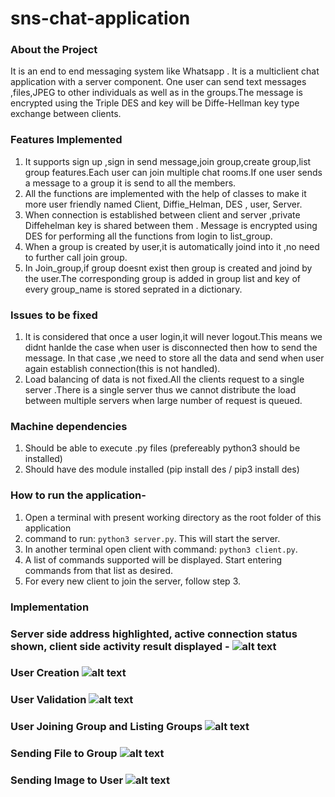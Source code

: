 # sns-chat-application

### About the Project
It is an end to end messaging system like Whatsapp . It is a multiclient chat application with a server component. One user can send text messages ,files,JPEG to other individuals as well as in the groups.The message is encrypted using the Triple DES and key will be Diffe-Hellman key type exchange between clients.
### Features Implemented
1. It supports sign up ,sign in send message,join group,create group,list group features.Each user can join multiple chat rooms.If one user sends a message to a group it is send to all the members.
2. All the functions are implemented with the help of classes to make it more user friendly named Client, Diffie_Helman, DES , user, Server.
3. When connection is established between client and server ,private Diffehelman key is shared between them . Message is encrypted using DES for performing all the functions from login to list_group. 
5. When a group is created by user,it is automatically joind into it ,no need to further call join group. 
6. In Join_group,if group doesnt exist then group is created and joind by the user.The corresponding group is added in group list and key of every group_name is stored seprated in a dictionary.
### Issues to be fixed
1. It is considered that once a user login,it will never logout.This means we didnt hanlde the case when user is disconnected then how to send the message. In that case ,we need to store all the data and send when user again establish connection(this is not handled).
2. Load balancing of data is not fixed.All the clients request to a single server .There is a single server thus we cannot  distribute the load between multiple servers when large number of request is queued.

### Machine dependencies
1. Should be able to execute .py files (prefereably python3 should be installed)
2. Should have des module installed (pip install des / pip3 install des)

### How to run the application-
1. Open a terminal with present working directory as the root folder of this application
2. command to run: `python3 server.py`. This will start the server.
3. In another terminal open client with command: `python3 client.py`.
4. A list of commands supported will be displayed. Start entering commands from that list as desired.
5. For every new client to join the server, follow step 3.

### Implementation
### Server side address highlighted, active connection status shown, client side activity result displayed - ![alt text](https://github.com/nayanika0208/sns-chat-application/blob/master/6.png)
### User Creation  ![alt text](https://github.com/nayanika0208/sns-chat-application/blob/master/1.png)
### User Validation  ![alt text](https://github.com/nayanika0208/sns-chat-application/blob/master/2.png)
### User Joining Group and Listing Groups  ![alt text](https://github.com/nayanika0208/sns-chat-application/blob/master/3.png)
### Sending File to Group  ![alt text](https://github.com/nayanika0208/sns-chat-application/blob/master/4.png)
### Sending Image to User  ![alt text](https://github.com/nayanika0208/sns-chat-application/blob/master/5.png)
